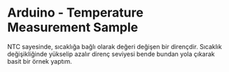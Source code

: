 # Arduino - Temperature Measurement Sample

NTC sayesinde, sıcaklığa bağlı olarak değeri değişen bir dirençdir. Sıcaklık değişikliğinde yükselip azalır direnç seviyesi bende bundan yola çıkarak basit bir örnek yaptım.
